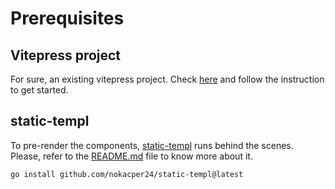 # Prerequisites

## Vitepress project

For sure, an existing vitepress project. Check [here](https://vitepress.dev/guide/getting-started) and follow the instruction to get started.

## static-templ

To pre-render the components, [static-templ](https://github.com/nokacper24/static-templ) runs behind the scenes. Please, refer to the [README.md](https://github.com/nokacper24/static-templ/blob/main/README.md) file to know more about it.

```bash
go install github.com/nokacper24/static-templ@latest
```
